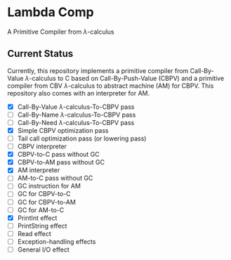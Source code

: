 # Lambda Comp

A Primitive Compiler from $\lambda$-calculus

## Current Status
Currently, this repository implements a primitive compiler from Call-By-Value $\lambda$-calculus to C based on Call-By-Push-Value (CBPV) and
a primitive compiler from CBV $\lambda$-calculus to abstract machine (AM) for CBPV. This repository also comes with an interpreter for AM.

- [x] Call-By-Value $\lambda$-calculus-To-CBPV pass
- [ ] Call-By-Name $\lambda$-calculus-To-CBPV pass
- [ ] Call-By-Need $\lambda$-calculus-To-CBPV pass
- [x] Simple CBPV optimization pass
- [ ] Tail call optimization pass (or lowering pass)
- [ ] CBPV interpreter
- [x] CBPV-to-C pass without GC
- [x] CBPV-to-AM pass without GC
- [x] AM interpreter
- [ ] AM-to-C pass without GC
- [ ] GC instruction for AM
- [ ] GC for CBPV-to-C
- [ ] GC for CBPV-to-AM
- [ ] GC for AM-to-C
- [x] PrintInt effect
- [ ] PrintString effect
- [ ] Read effect
- [ ] Exception-handling effects
- [ ] General I/O effect
